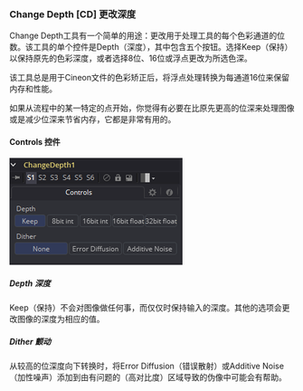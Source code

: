 ### Change Depth [CD] 更改深度

Change Depth工具有一个简单的用途：更改用于处理工具的每个色彩通道的位数。该工具的单个控件是Depth（深度），其中包含五个按钮。选择Keep（保持）以保持原先的色彩深度，或者选择8位、16位或浮点更改为所选色深。

该工具总是用于Cineon文件的色彩矫正后，将浮点处理转换为每通道16位来保留内存和性能。

如果从流程中的某一特定的点开始，你觉得有必要在比原先更高的位深来处理图像或是减少位深来节省内存，它都是非常有用的。

#### Controls 控件

![CD_Controls](images/CD_Controls.png)

##### Depth 深度

Keep（保持）不会对图像做任何事，而仅仅时保持输入的深度。其他的选项会更改图像的深度为相应的值。

##### Dither 颤动

从较高的位深度向下转换时，将Error Diffusion（错误散射）或Additive Noise（加性噪声）添加到由有问题的（高对比度）区域导致的伪像中可能会有帮助。
